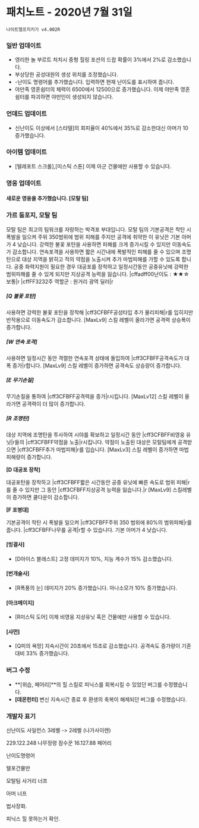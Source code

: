 # 패치노트 - 2020년 7월 31일

```
나이트엘프지키기 v4.002R
```

### 일반 업데이트

- 영리한 놀 부르트 처치시 중형 힐링 포션의 드랍 확률이 3%에서 2%로 감소했습니다.
- 부상당한 공성대원의 생성 위치를 조정했습니다.
- -난이도 명령어를 추가했습니다. 입력하면 현재 난이도를 표시하여 줍니다.
- 야만족 영혼쉼터의 체력이 6500에서 12500으로 증가했습니다. 이제 야만족 영혼쉼터를 파괴하면 야만인이 생성되지 않습니다.
### 언데드 업데이트

- 신난이도 이상에서 [스타델]의 회피율이 40%에서 35%로 감소한대신 아머가 10 증가했습니다.

### 아이템 업데이트

- [텔레포트 스크롤],[미스틱 스톤] 이제 아군 건물에만 사용할 수 있습니다.

### 영웅 업데이트

#### 새로운 영웅을 추가했습니다. [모탈 팀]

### 가르 둠포지, 모탈 팀

모탈 팀은 최고의 팀워크를 자랑하는 박격포 부대입니다. 모탈 팀의 기본공격은 착탄 시 폭발을 일으켜 주위 350범위에 범위 피해를 주지만 공격에 취약한 이 유닛은 기본 아머가 4 낮습니다. 강력한 불꽃 포탄을 사용하면 피해를 크게 증가시킬 수 있지만 이동속도가 감소합니다. 연속포격을 사용하면 짧은 시간내에 폭발적인 피해를 줄 수 있으며 조명탄으로 대상 지역을 밝히고 적의 약점을 노출시켜 추가 마법피해를 가할 수 있도록 합니다. 공중 화력지원이 필요한 경우 대공포를 장착하고 일정시간동안 공중유닛에 강력한 범위피해를 줄 수 있게 되지만 지상공격 능력을 잃습니다.
|cffadff00난이도 : ★★☆ 보통|r
|cffFF3232주 역할군 : 원거리 광역 딜러|r

##### [Q 불꽃 포탄] 

사용하면 강력한 불꽃 포탄을 장착해 |cff3CFBFF공성타입 추가 물리피해|r를 입히지만 반작용으로 이동속도가 감소합니다. [MaxLv9] 스킬 레벨이 올라가면 공격력 상승폭이 증가합니다.

##### [W 연속 포격]

사용하면 일정시간 동안 격렬한 연속포격 상태에 돌입하여 |cff3CFBFF공격속도가 대폭 증가|r합니다. [MaxLv9]
스킬 레벨이 증가하면 공격속도 상승량이 증가합니다.

##### [E 무기손질]

무기손질을 통하여 |cff3CFBFF공격력을 증가|r시킵니다. [MaxLv12] 스킬 레벨이 올라가면 공격력이 더 많이 증가합니다.

##### [R 조명탄]

대상 지역에 조명탄을 투사하여 시야를 확보하고 일정시간 동안 |cff3CFBFF비영웅 유닛|r들의 |cff3CFBFF약점을 노출|r시킵니다. 약점이 노출된 대상은 모탈팀에게 공격받으면 |cff3CFBFF추가 마법피해|r를 입습니다. [MaxLv3] 스킬 레벨이 증가하면 마법피해량이 증가합니다.

**[D 대공포 장착]**

대공포탄을 장착하고 |cff3CFBFF짧은 시간동안 공중 유닛에 빠른 속도로 범위 피해|r를 줄 수 있지만 그 동안 |cff3CFBFF지상공격 능력을 잃습니다.|r [MaxLv9] 스킬레벨이 증가하면 쿨다운이 감소합니다.

**[F 포병대]**

기본공격이 착탄 시 폭발을 일으켜 |cff3CFBFF주위 350 범위에 80%의 범위피해|r를 줍니다. |cff3CFBFF나무를 공격|r할 수 있습니다. 기본 아머가 4 낮습니다.

#### [빙결사]
- [D아이스 블래스트] 고정 데미지가 10%, 지능 계수가 15% 감소했습니다.
#### [번개술사]
- [R폭풍의 눈] 데미지가 20% 증가했습니다. 마나소모가 10% 증가했습니다.
#### [아크메이지]
- [R미스틱 도어] 이제 비영웅 지상유닛 혹은 건물에만 사용할 수 있습니다.
#### [샤먼]
- [Q피의 욕망] 지속시간이 20초에서 15초로 감소했습니다. 공격속도 증가량이 기존대비 33% 증가했습니다.

### 버그 수정
- **[위습, 페어리]**의 힐 스킬로 피닉스를 회복시킬 수 있었던 버그를 수정했습니다.
- **[데몬헌터]** 변신 지속시간 종료 후 환생의 축복이 해제되던 버그를 수정했습니다.









### 개발자 표기

신난이도 사일런스 3레벨 -> 2레벨 (나가사이렌)



229.122.248 나무정령 잠수꾼
16.127.88 페어리



난이도명령어

텔포건물만



모탈팀 사거리 너프

아머 너프

법사장화.

피닉스 힐 못하는거 확인.